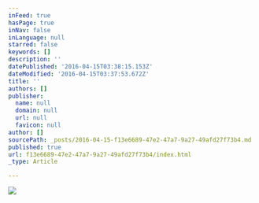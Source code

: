 ```yaml
---
inFeed: true
hasPage: true
inNav: false
inLanguage: null
starred: false
keywords: []
description: ''
datePublished: '2016-04-15T03:38:15.153Z'
dateModified: '2016-04-15T03:37:53.672Z'
title: ''
authors: []
publisher:
  name: null
  domain: null
  url: null
  favicon: null
author: []
sourcePath: _posts/2016-04-15-f13e6689-47e2-47a7-9a27-49afd27f73b4.md
published: true
url: f13e6689-47e2-47a7-9a27-49afd27f73b4/index.html
_type: Article

---
```

![](https://the-grid-user-content.s3-us-west-2.amazonaws.com/1c54da7e-5da3-4cc3-aeee-c8265d9ad4d5.jpg)